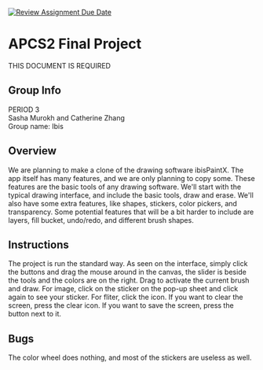 [![Review Assignment Due Date](https://classroom.github.com/assets/deadline-readme-button-24ddc0f5d75046c5622901739e7c5dd533143b0c8e959d652212380cedb1ea36.svg)](https://classroom.github.com/a/syDSSnTt)
# APCS2 Final Project
THIS DOCUMENT IS REQUIRED
## Group Info
PERIOD 3 <br />
Sasha Murokh and Catherine Zhang <br />
Group name: Ibis 
## Overview
We are planning to make a clone of the drawing software ibisPaintX. The app itself has many features, and we are only planning to copy some. These features are the basic tools of any drawing software. We'll start with the typical drawing interface, and include the basic tools, draw and erase. We'll also have some extra features, like shapes, stickers, color pickers, and transparency. Some potential features that will be a bit harder to include are layers, fill bucket, undo/redo, and different brush shapes.
## Instructions
The project is run the standard way.
As seen on the interface, simply click the buttons and drag the mouse around in the canvas, the slider is beside the tools and the colors are on the right. Drag to activate the current brush and draw. For image, click on the sticker on the pop-up sheet and click again to see your sticker.
For fliter, click the icon. If you want to clear the screen, press the clear icon. If you want to save the screen, press the button next to it.
## Bugs
The color wheel does nothing, and most of the stickers are useless as well.

